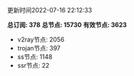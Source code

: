 更新时间2022-07-16 22:12:33

**总订阅: 378**
**总节点: 15730**
**有效节点: 3623**
- v2ray节点: 2056
- trojan节点: 397
- ss节点: 1148
- ssr节点: 22

